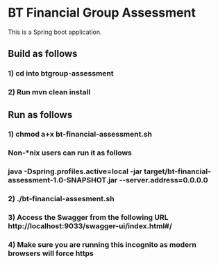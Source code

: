 # BT Financial Group Assessment

This is a Spring boot application.

## Build as follows
### 1) cd into btgroup-assessment
### 2) Run mvn clean install

##
## Run as follows

### 1) chmod a+x bt-financial-assessment.sh
###		Non-*nix users can run it as follows
### 	java -Dspring.profiles.active=local -jar target/bt-financial-assessment-1.0-SNAPSHOT.jar --server.address=0.0.0.0
### 2) ./bt-financial-assesment.sh
### 3) Access the Swagger from the following URL http://localhost:9033/swagger-ui/index.html#/
### 4) Make sure you are running this incognito as modern browsers will force https
